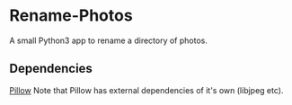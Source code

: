 # Rename-Photos
A small Python3 app to rename a directory of photos.

## Dependencies
[Pillow](http://pillow.readthedocs.org/en/3.0.x/installation.html) Note that Pillow has external dependencies of it's own (libjpeg etc).

